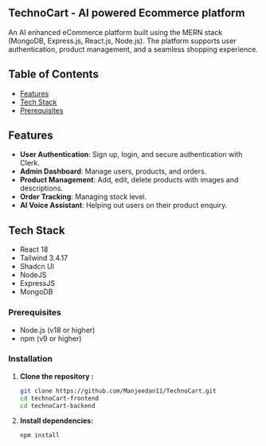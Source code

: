 ## TechnoCart - AI powered Ecommerce platform 

An AI enhanced eCommerce platform built using the MERN stack (MongoDB, Express.js, React.js, Node.js). The platform supports user authentication, product management, and a seamless shopping experience.

## Table of Contents
- [Features](#features)
- [Tech Stack](#tech-stack)
- [Prerequisites](#prerequesties)

## Features
- **User Authentication**: Sign up, login, and secure authentication with Clerk.
- **Admin Dashboard**: Manage users, products, and orders.
- **Product Management**: Add, edit, delete products with images and descriptions.
- **Order Tracking**: Managing stock level.
- **AI Voice Assistant**: Helping out users on their product enquiry.

## Tech Stack
- React 18
- Tailwind 3.4.17
- Shadcn UI 
- NodeJS
- ExpressJS
- MongoDB  

### Prerequisites
- Node.js (v18 or higher)  
- npm (v9 or higher)

### Installation
1. **Clone the repository :**
   ```sh
   git clone https://github.com/Manjeedan11/TechnoCart.git
   cd technoCart-frontend
   cd technoCart-backend
   ```

2. **Install dependencies:**
     ```sh
   npm install
   ```
